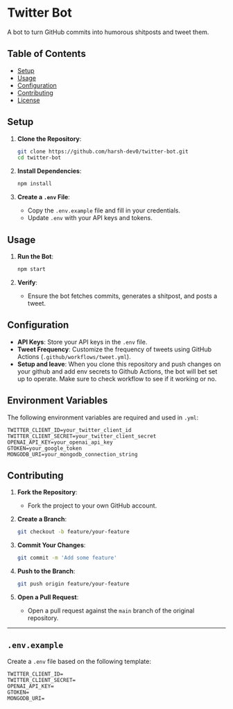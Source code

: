 # Twitter Bot

A bot to turn GitHub commits into humorous shitposts and tweet them.

## Table of Contents

- [Setup](#setup)
- [Usage](#usage)
- [Configuration](#configuration)
- [Contributing](#contributing)
- [License](#license)

## Setup

1. **Clone the Repository**:

   ```bash
   git clone https://github.com/harsh-dev0/twitter-bot.git
   cd twitter-bot
   ```

2. **Install Dependencies**:

   ```bash
   npm install
   ```

3. **Create a `.env` File**:
   - Copy the `.env.example` file and fill in your credentials.
   - Update `.env` with your API keys and tokens.

## Usage

1. **Run the Bot**:

   ```bash
   npm start
   ```

2. **Verify**:
   - Ensure the bot fetches commits, generates a shitpost, and posts a tweet.

## Configuration

- **API Keys**: Store your API keys in the `.env` file.
- **Tweet Frequency**: Customize the frequency of tweets using GitHub Actions (`.github/workflows/tweet.yml`).
- **Setup and leave**: When you clone this repository and push changes on your github and add env secrets to Github Actions, the bot will bet set up to operate. Make sure to check workflow to see if it working or no.

## Environment Variables

The following environment variables are required and used in `.yml`:

```env
TWITTER_CLIENT_ID=your_twitter_client_id
TWITTER_CLIENT_SECRET=your_twitter_client_secret
OPENAI_API_KEY=your_openai_api_key
GTOKEN=your_google_token
MONGODB_URI=your_mongodb_connection_string
```

## Contributing

1. **Fork the Repository**:

   - Fork the project to your own GitHub account.

2. **Create a Branch**:

   ```bash
   git checkout -b feature/your-feature
   ```

3. **Commit Your Changes**:

   ```bash
   git commit -m 'Add some feature'
   ```

4. **Push to the Branch**:

   ```bash
   git push origin feature/your-feature
   ```

5. **Open a Pull Request**:
   - Open a pull request against the `main` branch of the original repository.

---

## `.env.example`

Create a `.env` file based on the following template:

```env
TWITTER_CLIENT_ID=
TWITTER_CLIENT_SECRET=
OPENAI_API_KEY=
GTOKEN=
MONGODB_URI=
```
